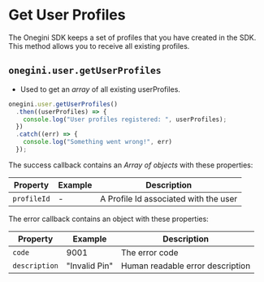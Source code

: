 # Get User Profiles

<!-- toc -->

The Onegini SDK keeps a set of profiles that you have created in the SDK. This method allows you to receive all existing profiles.

## `onegini.user.getUserProfiles`

- Used to get an _array_ of all existing userProfiles.

```js
onegini.user.getUserProfiles()
  .then((userProfiles) => {
    console.log("User profiles registered: ", userProfiles);
  })
  .catch((err) => {
    console.log("Something went wrong!", err)
  });
```

The success callback contains an _Array of objects_ with these properties:

| Property | Example | Description |
| --- | --- | --- |
| `profileId` | - | A Profile Id associated with the user

The error callback contains an object with these properties:

| Property | Example | Description |
| --- | --- | --- |
| `code` | 9001 | The error code
| `description` | "Invalid Pin" | Human readable error description
